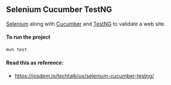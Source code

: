 Selenium Cucumber TestNG
----------------------------------------

[Selenium](https://www.selenium.dev/) along with  [Cucumber](https://cucumber.io/) and [TestNG](https://testng.org/doc/) to validate a web site.
 

#### To run the project

```bash
mvn test
```

#### Read this as reference:

* https://josdem.io/techtalk/ux/selenium-cucumber-testng/

